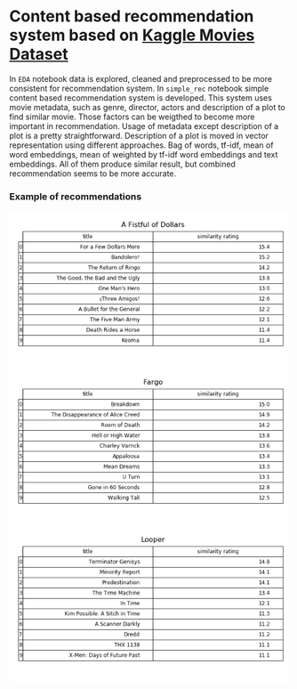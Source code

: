 # Content based recommendation system based on [Kaggle Movies Dataset](https://www.kaggle.com/rounakbanik/the-movies-dataset)
In `EDA` notebook data is explored, cleaned and preprocessed to be more consistent for recommendation system.
In `simple_rec` notebook simple content based recommendation system is developed. This system uses movie metadata, such as genre, director, actors and description of a plot to find similar movie. Those factors can be weigthed to become more important in recommendation. Usage of metadata except description of a plot is a pretty straightforward. Description of a plot is moved in vector representation using different approaches. Bag of words, tf-idf, mean of word embeddings, mean of weighted by tf-idf word embeddings and  text embeddings. All of them produce similar result, but combined recommendation seems to be more accurate.
 
 ### Example of recommendations
 ![](/recommendations/A%20Fistful%20of%20Dollars.png?raw=true)
 ![](/recommendations/Fargo.png?raw=true)
 ![](/recommendations/Looper.png?raw=true)
